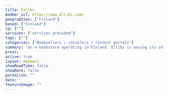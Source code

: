 ```yaml
---
title: Ellibs
member_url: https://www.ellibs.com/
geographies: ["Finland"]
based: ["Finland"]
ig: [""] 
services: ["services provided"] 
tags: [""]
categories: ["Booksellers / retailers / content portals"]
summary: "an e-bookstore operating in Finland. Ellibs is moving its solution to LCP."
press:
active: true
layout: members
showReadTime: false
showDate: false
permalink: ""
date: 
featureImage: ""
---
```

